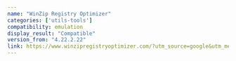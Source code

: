 ```yaml
---
name: "WinZip Registry Optimizer"
categories: ['utils-tools']
compatibility: emulation
display_result: "Compatible"
version_from: "4.22.2.22"
link: https://www.winzipregistryoptimizer.com/?utm_source=google&utm_medium=cpc&utm_campaign=wzu-dd-all-adwordsppc&utm_content=6168407874&utm_term=winzip%2520registry%2520optimizer&utm_id=126266994&gclid=Cj0KCQjw_r6hBhDdARIsAMIDhV9y6D3oNFVibIrm_5BpGbS_Ee8jClwDDLDxbX4Mu9Y6f5Xn2Mm3KUYaAhBTEALw_wcB
---
```


